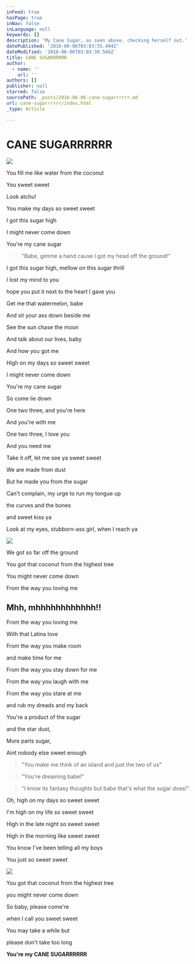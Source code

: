 ```yaml
---
inFeed: true
hasPage: true
inNav: false
inLanguage: null
keywords: []
description: 'My Cane Sugar, as seen above, checking herself out.'
datePublished: '2016-06-06T03:03:55.494Z'
dateModified: '2016-06-06T03:03:30.566Z'
title: CANE SUGARRRRRR
author:
  - name: ''
    url: ''
authors: []
publisher: null
starred: false
sourcePath: _posts/2016-06-06-cane-sugarrrrrr.md
url: cane-sugarrrrrr/index.html
_type: Article

---
```

# CANE SUGARRRRRR
![](https://the-grid-user-content.s3-us-west-2.amazonaws.com/e34115d1-cc40-4c05-bc96-c89ae408bc3e.png)

You fill me like water from the coconut

You sweet sweet

Look atchu!

You make my days so sweet sweet

I got this sugar high

I might never come down

You're my cane sugar

> "Babe, gimme a hand cause I got my head off the ground!"

I got this sugar high, mellow on this sugar thrill

I lost my mind to you

hope you put it next to the heart I gave you

Get me that watermelon, babe

And sit your ass down beside me

See the sun chase the moon

And talk about our lives, baby

And how you got me 

High on my days so sweet sweet

I might never come down

You're my cane sugar

So come lie down

One two three, and you're here

And you're with me

One two three, I love you

And you need me

Take it off, let me see ya sweet sweet

We are made from dust

But he made you from the sugar

Can't complain, my urge to run my tongue up

the curves and the bones 

and sweet kiss ya

Look at my eyes, stubborn-ass girl, when I reach ya

![](https://the-grid-user-content.s3-us-west-2.amazonaws.com/475628bf-3399-4416-978f-13e1c8de7e2c.png)

We got so far off the ground

You got that coconut from the highest tree

You might never come down

From the way you loving me

## Mhh, mhhhhhhhhhhhh!!

From the way you loving me

With that Latina love

From the way you make room

and make time for me

From the way you stay down for me

From the way you laugh with me

From the way you stare at me

and rub my dreads and my back

You're a product of the sugar

and the star dust,

More parts sugar,

Aint nobody else sweet enough

> "You make me think of an island and just the two of us"

> "You're dreaming babe!"

> "I know its fantasy thoughts but babe that's what the sugar does!"

Oh, high on my days so sweet sweet

I'm high on my life so sweet sweet

High in the late night so sweet sweet

High in the morning like sweet sweet

You know I've been telling all my boys

You just so sweet sweet

![](https://the-grid-user-content.s3-us-west-2.amazonaws.com/b945c771-7e00-442d-a786-567989b12f72.png)

You got that coconut from the highest tree

you might never come down

So baby, please come're

when I call you sweet sweet

You may take a while but

please don't take too long

**You're my CANE SUGARRRRRR**